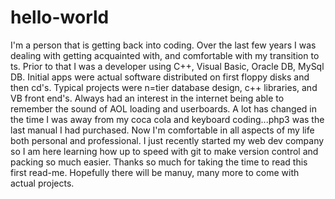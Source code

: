 # hello-world
I'm a person that is getting back into coding.  Over the last few years I was dealing with getting acquainted with, and comfortable with my transition to ts.  Prior to that I was a developer using C++, Visual Basic, Oracle DB, MySql DB.  Initial apps were actual software distributed on first floppy disks and then cd's.  Typical projects were n=tier database design, c++ libraries, and VB front end's.  Always had an interest in the internet being able to remember the sound of AOL loading and userboards.  A lot has changed in the time I was away from my coca cola and keyboard coding...php3 was the last manual I had purchased.  Now I'm comfortable in all aspects of my life both personal and professional.  I just recently started my web dev company so I am here learning how up to speed with git to make version control and packing so much easier.  Thanks so much for taking the time to read this first read-me.  Hopefully there will be manuy, many more to come with actual projects.
